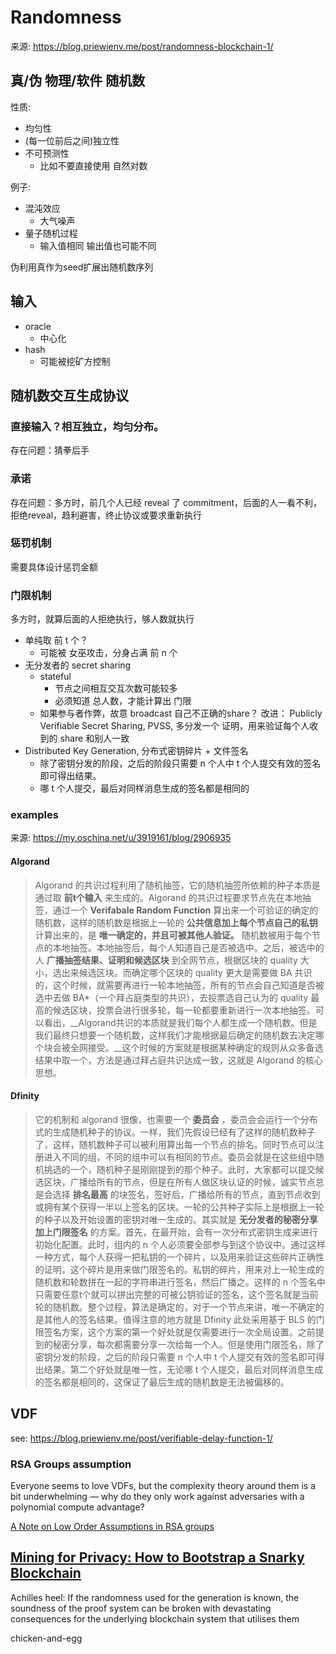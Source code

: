 # Randomness

来源: https://blog.priewienv.me/post/randomness-blockchain-1/

## 真/伪 物理/软件 随机数

性质:

+ 均匀性
+ (每一位前后之间)独立性
+ 不可预测性
    * 比如不要直接使用 自然对数

例子:

+ 混沌效应
    * 大气噪声
+ 量子随机过程
    * 输入值相同 输出值也可能不同

伪利用真作为seed扩展出随机数序列

## 输入
+ oracle
    * 中心化
+ hash
    * 可能被挖矿方控制

## 随机数交互生成协议

### 直接输入？相互独立，均匀分布。
存在问题：猜拳后手

### 承诺
存在问题：多方时，前几个人已经 reveal 了 commitment，后面的人一看不利，拒绝reveal，趋利避害，终止协议或要求重新执行

### 惩罚机制
需要具体设计惩罚金额

### 门限机制
多方时，就算后面的人拒绝执行，够人数就执行

+ 单纯取 前 t 个？
    * 可能被 女巫攻击，分身占满 前 n 个
+ 无分发者的 secret sharing
    * stateful
        - 节点之间相互交互次数可能较多
        - 必须知道 总人数，才能计算出 门限
    * 如果参与者作弊，故意 broadcast 自己不正确的share？ 改进： Publicly Verifiable Secret Sharing, PVSS, 多分发一个 证明，用来验证每个人收到的 share 和别人一致
+ Distributed Key Generation, 分布式密钥碎片 + 文件签名
    * 除了密钥分发的阶段，之后的阶段只需要 n 个人中 t 个人提交有效的签名即可得出结果。
    * 哪 t 个人提交，最后对同样消息生成的签名都是相同的

### examples

来源:  https://my.oschina.net/u/3919161/blog/2906935

#### Algorand
>Algorand 的共识过程利用了随机抽签，它的随机抽签所依赖的种子本质是通过取 __前t个输入__ 来生成的。Algorand 的共识过程要求节点先在本地抽签，通过一个 __Verifabale Random Function__ 算出来一个可验证的确定的随机数，这样的随机数是根据上一轮的 __公共信息加上每个节点自己的私钥__ 计算出来的，是 __唯一确定的，并且可被其他人验证。__ 随机数被用于每个节点的本地抽签。本地抽签后，每个人知道自己是否被选中。之后，被选中的人 __广播抽签结果、证明和候选区块__ 到全网节点，根据区块的 quality 大小，选出来候选区块。而确定哪个区块的 quality 更大是需要做 BA 共识的，这个时候，就需要再进行一轮本地抽签，所有的节点会自己知道是否被选中去做 BA*（一个拜占庭类型的共识），去投票选自己认为的 quality 最高的候选区块，投票会进行很多轮，每一轮都要重新进行一次本地抽签。可以看出，__Algorand共识的本质就是我们每个人都生成一个随机数。但是我们最终只想要一个随机数，这样我们才能根据最后确定的随机数去决定哪个块会被全网接受。__这个时候的方案就是根据某种确定的规则从众多备选结果中取一个，方法是通过拜占庭共识达成一致，这就是 Algorand 的核心思想。

#### Dfinity 
>它的机制和 algorand 很像，也需要一个 __委员会__ ，委员会会运行一个分布式的生成随机种子的协议。一样，我们先假设已经有了这样的随机数种子了，这样，随机数种子可以被利用算出每一个节点的排名。同时节点可以注册进入不同的组，不同的组中可以有相同的节点。委员会就是在这些组中随机挑选的一个，随机种子是刚刚提到的那个种子。此时，大家都可以提交候选区块，广播给所有的节点，但是在所有人做区块认证的时候，诚实节点总是会选择 __排名最高__ 的块签名，签好后，广播给所有的节点，直到节点收到或拥有某个获得一半以上签名的区块。一轮的公共种子实际上是根据上一轮的种子以及开始设置的密钥对唯一生成的。其实就是 __无分发者的秘密分享加上门限签名__ 的方案。首先，在最开始，会有一次分布式密钥生成来进行初始化配置。此时，组内的 n 个人必须要全部参与到这个协议中。通过这样一种方式，每个人获得一把私钥的一个碎片，以及用来验证这些碎片正确性的证明，这个碎片是用来做门限签名的。私钥的碎片，用来对上一轮生成的随机数和轮数拼在一起的字符串进行签名，然后广播之。这样的 n 个签名中只需要任意t个就可以拼出完整的可被公钥验证的签名，这个签名就是当前轮的随机数。整个过程，算法是确定的，对于一个节点来讲，唯一不确定的是其他人的签名结果。值得注意的地方就是 Dfinity 此处采用基于 BLS 的门限签名方案，这个方案的第一个好处就是仅需要进行一次全局设置。之前提到的秘密分享，每次都需要分享一次给每一个人。但是使用门限签名，除了密钥分发的阶段，之后的阶段只需要 n 个人中 t 个人提交有效的签名即可得出结果。第二个好处就是唯一性，无论哪 t 个人提交，最后对同样消息生成的签名都是相同的，这保证了最后生成的随机数是无法被偏移的。

## VDF
see: https://blog.priewienv.me/post/verifiable-delay-function-1/

### RSA Groups assumption
Everyone seems to love VDFs, but the complexity theory around them is a bit underwhelming — why do they only work against adversaries with a polynomial compute advantage?

[A Note on Low Order Assumptions in RSA groups](https://eprint.iacr.org/2020/402)


## [Mining for Privacy: How to Bootstrap a Snarky Blockchain](https://eprint.iacr.org/2020/401.pdf)

Achilles heel: If the randomness used for the generation is known, the soundness of the proof system can be broken with devastating consequences for the underlying blockchain system that utilises them

chicken-and-egg


